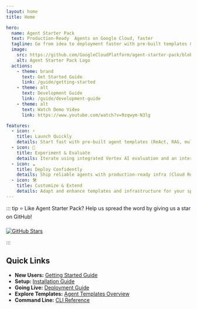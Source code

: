 ```yaml
---
layout: home
title: Home

hero:
  name: Agent Starter Pack
  text: Production-Ready  Agents on Google Cloud, faster
  tagline: Go from idea to deployment faster with pre-built templates & tools.
  image:
    src: https://github.com/GoogleCloudPlatform/agent-starter-pack/blob/main/docs/images/logo.png?raw=true
    alt: Agent Starter Pack Logo
  actions:
    - theme: brand
      text: Get Started Guide
      link: /guide/getting-started
    - theme: alt
      text: Development Guide
      link: /guide/development-guide
    - theme: alt
      text: Watch Demo Video
      link: https://www.youtube.com/watch?v=9zqwym-N3lg

features:
  - icon: ⚡️
    title: Launch Quickly
    details: Start fast with pre-built agent templates (ReAct, RAG, multi-agent, Live Multimodal API) implementing common patterns.
  - icon: 🧪
    title: Experiment & Evaluate
    details: Iterate using integrated Vertex AI evaluation and an interactive testing playground.
  - icon: ☁️
    title: Deploy Confidently
    details: Ship reliable agents with production-ready infra (Cloud Run / Agent Engine) featuring monitoring, observability, and CI/CD.
  - icon: 🛠️
    title: Customize & Extend
    details: Adapt and enhance templates and infrastructure for your specific use case.
---
```


::: tip ⭐ Like Agent Starter Pack?
Help us spread the word by giving us a star on GitHub!

<a href="https://github.com/GoogleCloudPlatform/agent-starter-pack/stargazers" target="_blank" rel="noopener noreferrer" style="display: inline-block; margin-top: 8px;"> <!-- Link the badge too! -->
  ![GitHub Stars](https://img.shields.io/github/stars/GoogleCloudPlatform/agent-starter-pack?style=social&color=yellow) <!-- Added style=social for better look -->
</a>

:::

## Quick Links

- **New Users:** [Getting Started Guide](docs/guide/getting-started)
- **Setup:** [Installation Guide](docs/guide/installation)
- **Going Live:** [Deployment Guide](docs/guide/deployment)
- **Explore Templates:** [Agent Templates Overview](docs/agents/overview)
- **Command Line:** [CLI Reference](docs/cli/)
